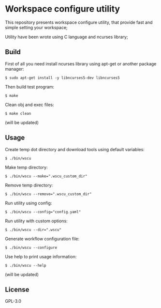 # Workspace configure utility

This repository presents workspace configure utility, that provide fast and simple setting your workspace;

Utility have been wrote using C language and ncurses library;

## Build

First of all you need install ncurses library using apt-get or another package manager:

```
$ sudo apt-get install -y libncurses5-dev libncurses5
```

Then build test program:

```
$ make
```
Clean obj and exec files:

```
$ make clean
```

(will be updated)

## Usage

Create temp dot directory and download tools using default variables:
```
$ ./bin/wscu
```

Make temp directory:
```
$ ./bin/wscu --make=".wscu_custom_dir"
```

Remove temp directory:
```
$ ./bin/wscu --remove=".wscu_custom_dir"
```

Run utility using config:
```
$ ./bin/wscu --config="config.yaml"
```

Run utility with custom options:
```
$ ./bin/wscu --dir=".wscu"
```

Generate workflow configuration file:
```
$ ./bin/wscu --configure
```

Use help to print usage information:
```
$ ./bin/wscu --help
```

(will be updated)

## License

GPL-3.0